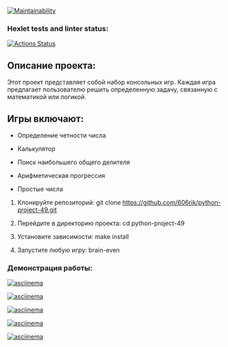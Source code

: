 [![Maintainability](https://api.codeclimate.com/v1/badges/74f38d9995ff1738325e/maintainability)](https://codeclimate.com/github/606rik/python-project-49/maintainability)

### Hexlet tests and linter status:
[![Actions Status](https://github.com/606rik/python-project-49/actions/workflows/hexlet-check.yml/badge.svg)](https://github.com/606rik/python-project-49/actions)

## Описание проекта:

Этот проект представляет собой набор консольных игр. Каждая игра предлагает пользователю решить определенную задачу, связанную с математикой или логикой.

## Игры включают:

- Определение четности числа

- Калькулятор

- Поиск наибольшего общего делителя

- Арифметическая прогрессия

- Простые числа

1. Клонируйте репозиторий: git clone https://github.com/606rik/python-project-49.git

2. Перейдите в директорию проекта: cd python-project-49

3. Установите зависимости: make install

4. Запустите любую игру: brain-even


### Демонстрация работы:

[![asciinema](https://asciinema.org/a/2CPLxIAxfFLhPdtCO13kZ6cji.svg)](https://asciinema.org/a/2CPLxIAxfFLhPdtCO13kZ6cji)

[![asciinema](https://asciinema.org/a/yNnI6M6fv9UUNrWqs8IrJp05l.svg)](https://asciinema.org/a/yNnI6M6fv9UUNrWqs8IrJp05l)

[![asciinema](https://asciinema.org/a/FLwlJEZ7QhTcmhdQBsaIF7UXF.svg)](https://asciinema.org/a/FLwlJEZ7QhTcmhdQBsaIF7UXF)

[![asciinema](https://asciinema.org/a/jbzojpSx2Db4ituzJMdWb0BjH.svg)](https://asciinema.org/a/jbzojpSx2Db4ituzJMdWb0BjH)

[![asciinema](https://asciinema.org/a/YDYO5Ani6GFjwymVWLPBisg5X.svg)](https://asciinema.org/a/YDYO5Ani6GFjwymVWLPBisg5X)